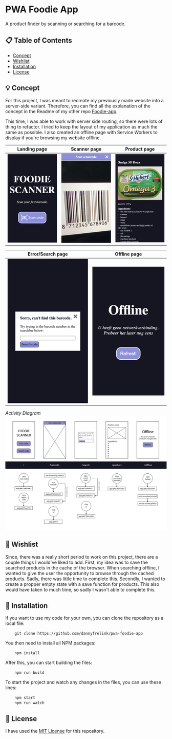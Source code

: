 # PWA Foodie App

A product finder by scanning or searching for a barcode.

## 📋 Table of Contents

* [Concept](https://github.com/dannyfrelink/pwa-foodie-app#-concept)
* [Wishlist](https://github.com/dannyfrelink/pwa-foodie-app#-wishlist)
* [Installation](https://github.com/dannyfrelink/pwa-foodie-app#-installation)
* [License](https://github.com/dannyfrelink/pwa-foodie-app#-license)

## 💡 Concept

For this project, I was meant to recreate my previously made website into a server-side variant. Therefore, you can find all the explanation of the concept in the Readme of my other repo [Foodie-app](https://github.com/dannyfrelink/foodie-app#the-foodie-app).

This time, I was able to work with server side routing, so there were lots of thing to refactor. I tried to keep the layout of my application as much the same as possible. I also created an offline page with Service Workers to display if you're browsing my website offline.

Landing page               |  Scanner page             | Product page
:-------------------------:|:-------------------------:|:-------------------------:
![Landing page](https://github.com/dannyfrelink/pwa-foodie-app/blob/main/images_readme/home.png)  |  ![Scanner page](https://github.com/dannyfrelink/pwa-foodie-app/blob/main/images_readme/scanner.png)  |  ![Product page](https://github.com/dannyfrelink/pwa-foodie-app/blob/main/images_readme/product.png)

Error/Search page          |  Offline page             
:-------------------------:|:-------------------------:
![Error/Search page](https://github.com/dannyfrelink/pwa-foodie-app/blob/main/images_readme/search1.png)  |  ![Offline page](https://github.com/dannyfrelink/pwa-foodie-app/blob/main/images_readme/offline.png)

_Activity Diagram_
![Activity Diagram](https://github.com/dannyfrelink/pwa-foodie-app/blob/main/images_readme/activity-diagram.jpg)

## 📝 Wishlist

Since, there was a really short period to work on this project, there are a couple things I would've liked to add. First, my idea was to save the searched products in the cache of the browser. When searching offline, I wanted to give the user the opportunity to browse through the cached products. Sadly, there was little time to complete this. Secondly, I wanted to create a propper empty state with a save function for products. This also would have taken to much time, so sadly I wasn't able to complete this.

## 🔧 Installation

If you want to use my code for your own, you can clone the repository as a local file:

```
    git clone https://github.com/dannyfrelink/pwa-foodie-app
```

You then need to install all NPM packages:

```
    npm install
```

After this, you can start building the files:

```
    npm run build
```

To start the project and watch any changes in the files, you can use these lines:

```
    npm start
    npm run watch
```

## 📄 License

I have used the [MIT License](https://github.com/dannyfrelink/pwa-foodie-app/blob/main/LICENSE) for this repository.